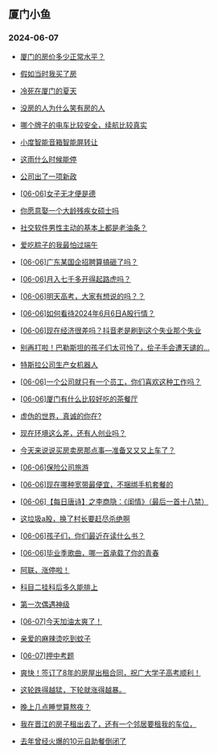 ## 厦门小鱼 
### 2024-06-07

+ [厦门的房价多少正常水平？](http://bbs.xmfish.com/read-htm-tid-18201005.html)

+ [假如当时我买了房](http://bbs.xmfish.com/read-htm-tid-18200989.html)

+ [冷死在厦门的夏天](http://bbs.xmfish.com/read-htm-tid-18201074.html)

+ [没房的人为什么笑有房的人](http://bbs.xmfish.com/read-htm-tid-18201014.html)

+ [哪个牌子的电车比较安全，续航比较真实](http://bbs.xmfish.com/read-htm-tid-18201025.html)

+ [小度智能音箱智能屏转让](http://bbs.xmfish.com/read-htm-tid-18201424.html)

+ [这雨什么时候能停](http://bbs.xmfish.com/read-htm-tid-18200984.html)

+ [公司出了一项新政](http://bbs.xmfish.com/read-htm-tid-18201003.html)

+ [[06-06]女子无才便是德](http://bbs.xmfish.com/read-htm-tid-18201049.html)

+ [你愿意娶一个大龄残疾女硕士吗](http://bbs.xmfish.com/read-htm-tid-18201155.html)

+ [社交软件男性主动的基本上都是老油条？](http://bbs.xmfish.com/read-htm-tid-18201064.html)

+ [爱吃粽子的我最怕过端午](http://bbs.xmfish.com/read-htm-tid-18201104.html)

+ [[06-06]广东某国企招聘算搞砸了吗？](http://bbs.xmfish.com/read-htm-tid-18201127.html)

+ [[06-06]月入七千多开得起路虎吗？](http://bbs.xmfish.com/read-htm-tid-18201187.html)

+ [[06-06]明天高考，大家有想说的吗？？](http://bbs.xmfish.com/read-htm-tid-18201217.html)

+ [[06-06]如何看待2024年6月6日A股行情？](http://bbs.xmfish.com/read-htm-tid-18201226.html)

+ [[06-06]现在经济很差吗？抖音老是刷到这个失业那个失业](http://bbs.xmfish.com/read-htm-tid-18201340.html)

+ [别再打啦！巴勒斯坦的孩子们太可怜了，侩子手会遭天谴的…](http://bbs.xmfish.com/read-htm-tid-18201278.html)

+ [特斯拉公司生产女机器人](http://bbs.xmfish.com/read-htm-tid-18201150.html)

+ [[06-06]一个公司就只有一个员工，你们喜欢这种工作吗？](http://bbs.xmfish.com/read-htm-tid-18201271.html)

+ [[06-06]厦门有什么比较好吃的茶餐厅](http://bbs.xmfish.com/read-htm-tid-18201205.html)

+ [虚伪的世界，真诚的你在?](http://bbs.xmfish.com/read-htm-tid-18201108.html)

+ [现在环境这么差，还有人创业吗？](http://bbs.xmfish.com/read-htm-tid-18201296.html)

+ [今天来说说买房卖房那点事—准备又又又上车了？](http://bbs.xmfish.com/read-htm-tid-18201320.html)

+ [[06-06]保险公司旅游](http://bbs.xmfish.com/read-htm-tid-18201235.html)

+ [[06-06]现在哪种宽带最便宜，不捆绑手机套餐的](http://bbs.xmfish.com/read-htm-tid-18201455.html)

+ [[06-06]【每日唐诗】之李商隐：《闺情》（最后一首十八禁）](http://bbs.xmfish.com/read-htm-tid-18201353.html)

+ [这垃圾a股，换了村长要赶尽杀绝啊](http://bbs.xmfish.com/read-htm-tid-18201379.html)

+ [[06-06]孩子们，你们最近在读什么书？](http://bbs.xmfish.com/read-htm-tid-18201426.html)

+ [[06-06]毕业季歌曲，哪一首承载了你的青春](http://bbs.xmfish.com/read-htm-tid-18201423.html)

+ [阿联，涨停啦！](http://bbs.xmfish.com/read-htm-tid-18201407.html)

+ [科目二挂科后多久能排上](http://bbs.xmfish.com/read-htm-tid-18201427.html)

+ [第一次偶遇神级](http://bbs.xmfish.com/read-htm-tid-18201452.html)

+ [[06-07]今天加油太爽了！](http://bbs.xmfish.com/read-htm-tid-18201552.html)

+ [亲爱的麻辣烫吃到蚊子](http://bbs.xmfish.com/read-htm-tid-18201485.html)

+ [[06-07]押中考题](http://bbs.xmfish.com/read-htm-tid-18201664.html)

+ [爽快！签订了8年的房屋出租合同，祝广大学子高考顺利！](http://bbs.xmfish.com/read-htm-tid-18201682.html)

+ [这轮跌得越猛，下轮就涨得越暴。](http://bbs.xmfish.com/read-htm-tid-18201722.html)

+ [晚上几点睡觉算熬夜？](http://bbs.xmfish.com/read-htm-tid-18201471.html)

+ [我在晋江的房子租出去了，还有一个邻居要租我的车位，](http://bbs.xmfish.com/read-htm-tid-18201516.html)

+ [去年曾经火爆的10元自助餐倒闭了](http://bbs.xmfish.com/read-htm-tid-18201679.html)

